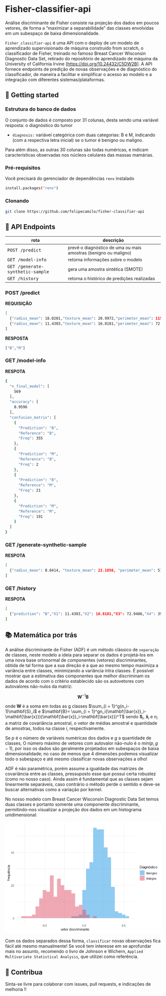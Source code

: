 
<!-- README.md is generated from README.Rmd. Please edit that file -->

# Fisher-classifier-api

<!-- badges: start -->
<!-- badges: end -->

Análise discriminante de Fisher consiste na projeção dos dados em poucos
vetores, de forma a “maximizar a separabilidade” das classes envolvidas
em um subespaço de baixa dimensionalidade.

`Fisher_classifier-api` é uma API com o deploy de um modelo de
aprendizado supervisionado de máquina construído from scratch, o
classificador de Fisher, treinado no famoso Breast Cancer Wisconsin
Diagnostic Data Set, retirado do repositório de aprendizado de máquina
da University of California Irvine
\[<https://doi.org/10.24432/C5DW2B>\]. A API fornece endpoints de
predição de novas observações e de diagnóstico do classificador, de
maneira a facilitar e simplificar o acesso ao modelo e a integração com
diferentes sistemas/plataformas.

<h2>
🚀 Getting started
</h2>
<h3>
Estrutura do banco de dados
</h3>

O conjunto de dados é composto por 31 colunas, desta sendo uma variável
resposta: o diagnóstico do tumor

- `diagnosis:` variável categórica com duas categorias: B e M, indicando
  (com a respectiva letra inicial) se o tumor é benigno ou maligno.

Para além disso, as outras 30 colunas são todas numéricas, e indicam
características observadas nos núcleos celulares das massas mamárias.

<h3>
Pré-requisitos
</h3>

Você precisará do gerenciador de dependências `renv` instalado

``` bash
install.packages("renv")
```

<h3>
Clonando
</h3>

``` bash
git clone https://github.com/felipecamilo/fisher-classifier-api
```

<h2>
📍 API Endpoints
</h2>

| rota                                      | descrição                                                        |
|-------------------------------------------|------------------------------------------------------------------|
| <kbd>POST /predict</kbd>                  | prevê o diagnóstico de uma ou mais amostras (benigno ou maligno) |
| <kbd>GET /model-info</kbd>                | retorna informações sobre o modelo                               |
| <kbd>GET /generate-synthetic-sample</kbd> | gera uma amostra sintética (SMOTE)                               |
| <kbd>GET /history</kbd>                   | retorna o histórico de predições realizadas                      |

<h3>
POST /predict
</h3>

**REQUISIÇÃO**

``` bash
[
  {"radius_mean": 18.0201,"texture_mean": 20.9972,"perimeter_mean": 115.9262,"area_mean": 1004.6563,"smoothness_mean": 0.0785,"compactness_mean": 0.0776,"concavity_mean": 0.0931,"concave.points_mean": 0.0569,"symmetry_mean": 0.1935,"fractal_dimension_mean": 0.0519,"radius_se": 0.5968,"texture_se": 1.2631,"perimeter_se": 3.8722,"area_se": 66.0802,"smoothness_se": 0.0048,"compactness_se": 0.0324,"concavity_se": 0.0435,"concave.points_se": 0.0123,"symmetry_se": 0.0346,"fractal_dimension_se": 0.0036,"radius_worst": 20.1377,"texture_worst": 26.1416,"perimeter_worst": 129.1461,"area_worst": 1243.1986,"smoothness_worst": 0.097,"compactness_worst": 0.1613,"concavity_worst": 0.2403,"concave.points_worst": 0.1041,"symmetry_worst": 0.3526,"fractal_dimension_worst": 0.0635},
  {"radius_mean": 11.4303,"texture_mean": 16.8181,"perimeter_mean": 72.9406,"area_mean": 399.1871,"smoothness_mean": 0.0951,"compactness_mean": 0.0668,"concavity_mean": 0.0311,"concave.points_mean": 0.0241,"symmetry_mean": 0.1724,"fractal_dimension_mean": 0.0632,"radius_se": 0.1928,"texture_se": 0.8374,"perimeter_se": 1.2125,"area_se": 14.0645,"smoothness_se": 0.009,"compactness_se": 0.0109,"concavity_se": 0.0129,"concave.points_se": 0.0078,"symmetry_se": 0.0196,"fractal_dimension_se": 0.0025,"radius_worst": 12.4978,"texture_worst": 21.4743,"perimeter_worst": 79.5112,"area_worst": 476.6553,"smoothness_worst": 0.1516,"compactness_worst": 0.1259,"concavity_worst": 0.1178,"concave.points_worst": 0.0716,"symmetry_worst": 0.2915,"fractal_dimension_worst": 0.0816}
]
```

**RESPOSTA**

``` bash
["B","M"]
```

<h3>
GET /model-info
</h3>

**RESPOTA**

``` bash
{
  "n_final_model": [
    569
  ],
  "accuracy": [
    0.9596
  ],
  "confusion_matrix": [
    {
      "Prediction": "B",
      "Reference": "B",
      "Freq": 355
    },
    {
      "Prediction": "M",
      "Reference": "B",
      "Freq": 2
    },
    {
      "Prediction": "B",
      "Reference": "M",
      "Freq": 21
    },
    {
      "Prediction": "M",
      "Reference": "M",
      "Freq": 191
    }
  ]
}
```

<h3>
GET /generate-synthetic-sample
</h3>

**RESPOTA**

``` bash
[
  {"radius_mean": 8.0414, "texture_mean": 22.1856, "perimeter_mean": 51.2003, "area_mean": 195.0407, "smoothness_mean": 0.078, "compactness_mean": 0.0969, "concavity_mean": 0.081, "concave.points_mean": 0.0133, "symmetry_mean": 0.1976, "fractal_dimension_mean": 0.0734, "radius_se": 0.2679, "texture_se": 1.7554, "perimeter_se": 1.7479, "area_se": 13.6686, "smoothness_se": 0.0104, "compactness_se": 0.035, "concavity_se": 0.0475, "concave.points_se": 0.0063, "symmetry_se": 0.0245, "fractal_dimension_se": 0.0083, "radius_worst": 9.2328, "texture_worst": 29.9715, "perimeter_worst": 58.4978, "area_worst": 257.0731,  "smoothness_worst": 0.1347, "compactness_worst": 0.2892, "concavity_worst": 0.3299, "concave.points_worst": 0.0483, "symmetry_worst": 0.3148, "fractal_dimension_worst": 0.1183}
]
```

<h3>
GET /history
</h3>

**RESPOTA**

``` bash
[
  {"prediction": "B","X1": 11.4303,"X2": 16.8181,"X3": 72.9406,"X4": 399.1871,"X5": 0.0951,"X6": 0.0668,"X7": 0.0311,"X8": 0.0241,"X9": 0.1724,"X10": 0.0632,"X11": 0.1928,"X12": 0.8374,"X13": 1.2125,"X14": 14.0645,"X15": 0.009,"X16": 0.0109,"X17": 0.0129,"X18": 0.0078,"X19": 0.0196,"X20": 0.0025,"X21": 12.4978,"X22": 21.4743,"X23": 79.5112,"X24": 476.6553,"X25": 0.1516,"X26": 0.1259,"X27": 0.1178,"X28": 0.0716,"X29": 0.2915,"X30": 0.081}
]
```

<h2>
📚 Matemática por trás
</h2>

A análise discriminante de Fisher (ADF) é um método clássico de
`separação` de classes, neste modelo a ideia para separar os dados é
projetá-los em uma nova base ortonormal de componentes (vetores)
discriminantes, obtida de tal forma que a sua direção é a que ao mesmo
tempo maximiza a variância entre classes, minimizando a variância intra
classes. É possível mostrar que a estimativa das componentes que melhor
discriminam os dados de acordo com o critério establecido são os
autovetores com autovalores não-nulos da matriz:

$$\mathbf{W}^{-1}\mathbf{B}
$$

onde $\mathbf{W}$ é a soma em todas as g classes
$`\sum_{i = 1}^g(n_i-1)\mathbf{S}_i`$ e
$`\mathbf{B}= \sum_{i = 1}^gn_i(\mathbf{\bar{x}}_i-\mathbf{\bar{x}})(\mathbf{\bar{x}}_i-\mathbf{\bar{x}})^T`$
sendo $\mathbf{S}_i$, $\mathbf{\bar{x}}_i$ e $n_i$ a matriz de
covariância amostral, o vetor de médias amostral e quantidade de
amostras, todos na classe $i$, respectivamente.

Se $p$ é o número de variáveis numéricas dos dados e $g$ a quantidade de
classes, O número máximo de vetores com autovalor não-nulo é o
$min(p,g-1)$, por isso os dados são geralmente projetados em subespaços
de baixa dimensionalidade; no caso de menos que 4 dimensões podemos
visualizar todo o subespaço e até mesmo classificar novas observações a
olho!

ADF é não paramétrica, porém assume a igualdade das matrizes de
covariância entre as classes, pressuposto esse que possui certa robustez
(como no nosso caso). Ainda assim é fundamental que as classes sejam
linearmente separáveis, caso contrário o método perde o sentido e
deve-se buscar alternativas como a variação por kernel.

No nosso modelo com Breast Cancer Wisconsin Diagnostic Data Set temos
duas classes e portanto somente uma componente discriminante,
permitindo-nos visualizar a projeção dos dados em um histograma
unidimensional:

![](man/figures/README-projected_data-1.png)<!-- -->

Com os dados separados dessa forma, `classificar` novas observações fica
fácil até mesmo manualmente! Se você tem interesse em se aprofundar mais
no assunto, recomendo o livro de Johnson e Wichern,
`Applied Multivariate Statistical Analysis`, que utilizei como
referência.

<h2>
🤝 Contribua
</h2>

Sinta-se livre para colaborar com issues, pull requests, e indicações de
melhoria !!
